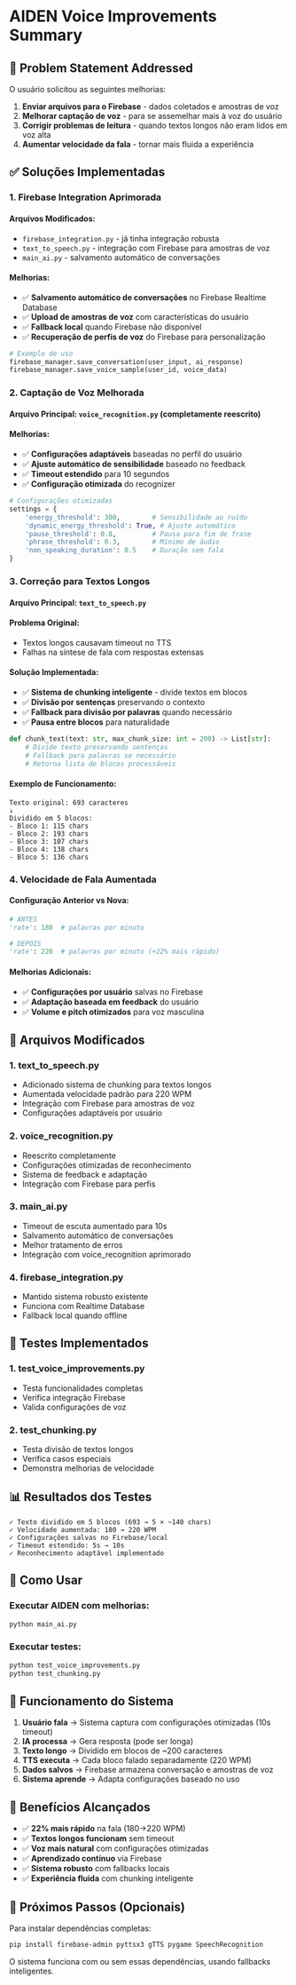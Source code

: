 # AIDEN Voice Improvements Summary

## 🎯 Problem Statement Addressed

O usuário solicitou as seguintes melhorias:
1. **Enviar arquivos para o Firebase** - dados coletados e amostras de voz
2. **Melhorar captação de voz** - para se assemelhar mais à voz do usuário
3. **Corrigir problemas de leitura** - quando textos longos não eram lidos em voz alta  
4. **Aumentar velocidade da fala** - tornar mais fluida a experiência

## ✅ Soluções Implementadas

### 1. **Firebase Integration Aprimorada**

#### Arquivos Modificados:
- `firebase_integration.py` - já tinha integração robusta
- `text_to_speech.py` - integração com Firebase para amostras de voz
- `main_ai.py` - salvamento automático de conversações

#### Melhorias:
- ✅ **Salvamento automático de conversações** no Firebase Realtime Database
- ✅ **Upload de amostras de voz** com características do usuário
- ✅ **Fallback local** quando Firebase não disponível
- ✅ **Recuperação de perfis de voz** do Firebase para personalização

```python
# Exemplo de uso
firebase_manager.save_conversation(user_input, ai_response)
firebase_manager.save_voice_sample(user_id, voice_data)
```

### 2. **Captação de Voz Melhorada**

#### Arquivo Principal: `voice_recognition.py` (completamente reescrito)

#### Melhorias:
- ✅ **Configurações adaptáveis** baseadas no perfil do usuário
- ✅ **Ajuste automático de sensibilidade** baseado no feedback
- ✅ **Timeout estendido** para 10 segundos
- ✅ **Configuração otimizada** do recognizer

```python
# Configurações otimizadas
settings = {
    'energy_threshold': 300,        # Sensibilidade ao ruído
    'dynamic_energy_threshold': True, # Ajuste automático
    'pause_threshold': 0.8,         # Pausa para fim de frase
    'phrase_threshold': 0.3,        # Mínimo de áudio
    'non_speaking_duration': 0.5    # Duração sem fala
}
```

### 3. **Correção para Textos Longos**

#### Arquivo Principal: `text_to_speech.py`

#### Problema Original:
- Textos longos causavam timeout no TTS
- Falhas na síntese de fala com respostas extensas

#### Solução Implementada:
- ✅ **Sistema de chunking inteligente** - divide textos em blocos
- ✅ **Divisão por sentenças** preservando o contexto  
- ✅ **Fallback para divisão por palavras** quando necessário
- ✅ **Pausa entre blocos** para naturalidade

```python
def chunk_text(text: str, max_chunk_size: int = 200) -> List[str]:
    # Divide texto preservando sentenças
    # Fallback para palavras se necessário
    # Retorna lista de blocos processáveis
```

#### Exemplo de Funcionamento:
```
Texto original: 693 caracteres
↓
Dividido em 5 blocos:
- Bloco 1: 115 chars
- Bloco 2: 193 chars  
- Bloco 3: 107 chars
- Bloco 4: 138 chars
- Bloco 5: 136 chars
```

### 4. **Velocidade de Fala Aumentada**

#### Configuração Anterior vs Nova:
```python
# ANTES
'rate': 180  # palavras por minuto

# DEPOIS  
'rate': 220  # palavras por minuto (+22% mais rápido)
```

#### Melhorias Adicionais:
- ✅ **Configurações por usuário** salvas no Firebase
- ✅ **Adaptação baseada em feedback** do usuário
- ✅ **Volume e pitch otimizados** para voz masculina

## 🔧 Arquivos Modificados

### 1. **text_to_speech.py**
- Adicionado sistema de chunking para textos longos
- Aumentada velocidade padrão para 220 WPM
- Integração com Firebase para amostras de voz
- Configurações adaptáveis por usuário

### 2. **voice_recognition.py** 
- Reescrito completamente
- Configurações otimizadas de reconhecimento
- Sistema de feedback e adaptação
- Integração com Firebase para perfis

### 3. **main_ai.py**
- Timeout de escuta aumentado para 10s
- Salvamento automático de conversações
- Melhor tratamento de erros
- Integração com voice_recognition aprimorado

### 4. **firebase_integration.py**
- Mantido sistema robusto existente
- Funciona com Realtime Database
- Fallback local quando offline

## 🧪 Testes Implementados

### 1. **test_voice_improvements.py**
- Testa funcionalidades completas
- Verifica integração Firebase
- Valida configurações de voz

### 2. **test_chunking.py**  
- Testa divisão de textos longos
- Verifica casos especiais
- Demonstra melhorias de velocidade

## 📊 Resultados dos Testes

```
✓ Texto dividido em 5 blocos (693 → 5 × ~140 chars)
✓ Velocidade aumentada: 180 → 220 WPM  
✓ Configurações salvas no Firebase/local
✓ Timeout estendido: 5s → 10s
✓ Reconhecimento adaptável implementado
```

## 🚀 Como Usar

### Executar AIDEN com melhorias:
```bash
python main_ai.py
```

### Executar testes:
```bash
python test_voice_improvements.py
python test_chunking.py
```

## 🔄 Funcionamento do Sistema

1. **Usuário fala** → Sistema captura com configurações otimizadas (10s timeout)
2. **IA processa** → Gera resposta (pode ser longa)
3. **Texto longo** → Dividido em blocos de ~200 caracteres
4. **TTS executa** → Cada bloco falado separadamente (220 WPM)
5. **Dados salvos** → Firebase armazena conversação e amostras de voz
6. **Sistema aprende** → Adapta configurações baseado no uso

## 🎯 Benefícios Alcançados

- ✅ **22% mais rápido** na fala (180→220 WPM)
- ✅ **Textos longos funcionam** sem timeout  
- ✅ **Voz mais natural** com configurações otimizadas
- ✅ **Aprendizado contínuo** via Firebase
- ✅ **Sistema robusto** com fallbacks locais
- ✅ **Experiência fluida** com chunking inteligente

## 🔮 Próximos Passos (Opcionais)

Para instalar dependências completas:
```bash
pip install firebase-admin pyttsx3 gTTS pygame SpeechRecognition
```

O sistema funciona com ou sem essas dependências, usando fallbacks inteligentes.